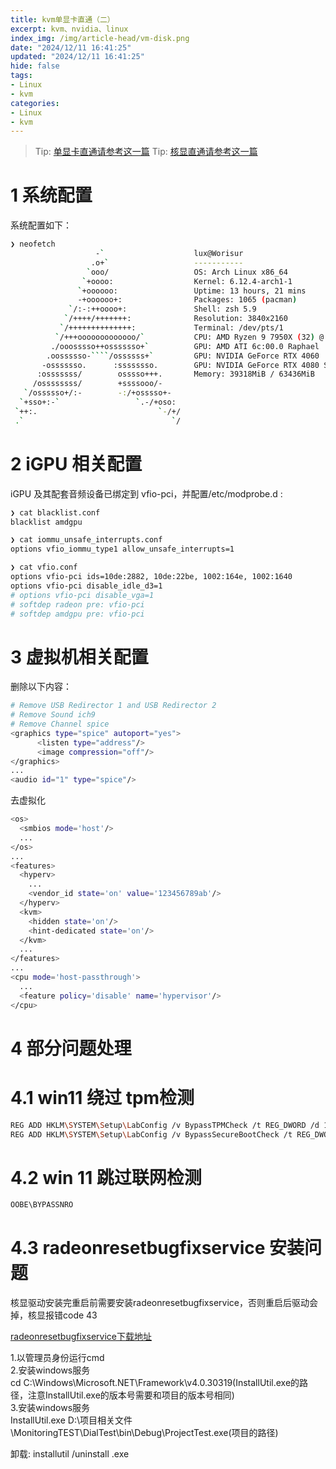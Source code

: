 ```yaml
---
title: kvm单显卡直通（二）
excerpt: kvm、nvidia、linux
index_img: /img/article-head/vm-disk.png
date: "2024/12/11 16:41:25"
updated: "2024/12/11 16:41:25"
hide: false
tags:
- Linux
- kvm
categories:
- Linux
- kvm
---
```


> Tip: [单显卡直通请参考这一篇](https://worisur.gitlab.io/2022/07/14/2022-07-14.kvm%E6%98%BE%E5%8D%A1%E7%9B%B4%E9%80%9A/)
> Tip: [核显直通请参考这一篇]()

# 1 系统配置

系统配置如下：

```bash
❯ neofetch
                   -`                    lux@Worisur
                  .o+`                   -----------
                 `ooo/                   OS: Arch Linux x86_64
                `+oooo:                  Kernel: 6.12.4-arch1-1
               `+oooooo:                 Uptime: 13 hours, 21 mins
               -+oooooo+:                Packages: 1065 (pacman)
             `/:-:++oooo+:               Shell: zsh 5.9
            `/++++/+++++++:              Resolution: 3840x2160
           `/++++++++++++++:             Terminal: /dev/pts/1
          `/+++ooooooooooooo/`           CPU: AMD Ryzen 9 7950X (32) @ 5.881GHz
         ./ooosssso++osssssso+`          GPU: AMD ATI 6c:00.0 Raphael
        .oossssso-````/ossssss+`         GPU: NVIDIA GeForce RTX 4060
       -osssssso.      :ssssssso.        GPU: NVIDIA GeForce RTX 4080 SUPER
      :osssssss/        osssso+++.       Memory: 39318MiB / 63436MiB
     /ossssssss/        +ssssooo/-
   `/ossssso+/:-        -:/+osssso+-
  `+sso+:-`                 `.-/+oso:
 `++:.                           `-/+/
 .`                                 `/
```

# 2 iGPU 相关配置

iGPU 及其配套音频设备已绑定到 vfio-pci，并配置/etc/modprobe.d :

```bash
❯ cat blacklist.conf
blacklist amdgpu

❯ cat iommu_unsafe_interrupts.conf 
options vfio_iommu_type1 allow_unsafe_interrupts=1

❯ cat vfio.conf                   
options vfio-pci ids=10de:2882, 10de:22be, 1002:164e, 1002:1640 
options vfio-pci disable_idle_d3=1
# options vfio-pci disable_vga=1
# softdep radeon pre: vfio-pci
# softdep amdgpu pre: vfio-pci
```

# 3 虚拟机相关配置

删除以下内容：

```bash
# Remove USB Redirector 1 and USB Redirector 2
# Remove Sound ich9
# Remove Channel spice
<graphics type="spice" autoport="yes">
      <listen type="address"/>
      <image compression="off"/>
</graphics>
...
<audio id="1" type="spice"/>

```

去虚拟化

```bash
<os>
  <smbios mode='host'/>
  ...
</os>
...
<features>
  <hyperv>
    ...
    <vendor_id state='on' value='123456789ab'/>
  </hyperv>
  <kvm>
    <hidden state='on'/>
    <hint-dedicated state='on'/>
  </kvm>
  ...
</features>
...
<cpu mode='host-passthrough'>
  ...
  <feature policy='disable' name='hypervisor'/>
</cpu>
```

# 4 部分问题处理

# 4.1 win11 绕过 tpm检测

```bash
REG ADD HKLM\SYSTEM\Setup\LabConfig /v BypassTPMCheck /t REG_DWORD /d 1
REG ADD HKLM\SYSTEM\Setup\LabConfig /v BypassSecureBootCheck /t REG_DWORD /d 1
```

# 4.2 win 11 跳过联网检测

```bash
OOBE\BYPASSNRO
```

# 4.3 radeonresetbugfixservice 安装问题

核显驱动安装完重启前需要安装radeonresetbugfixservice，否则重启后驱动会掉，核显报错code 43  

[radeonresetbugfixservice下载地址](https://github.com/inga-lovinde/RadeonResetBugFix)  

1.以管理员身份运行cmd  
2.安装windows服务  
cd C:\Windows\Microsoft.NET\Framework\v4.0.30319(InstallUtil.exe的路径，注意InstallUtil.exe的版本号需要和项目的版本号相同)  
3.安装windows服务  
InstallUtil.exe D:\项目相关文件\MonitoringTEST\DialTest\bin\Debug\ProjectTest.exe(项目的路径)  

卸载: installutil /uninstall <yourproject>.exe  

